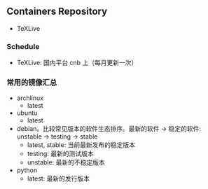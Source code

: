 ## Containers Repository

- TeXLive

### Schedule

- TeXLive: 国内平台 cnb 上（每月更新一次）

### 常用的镜像汇总

- archlinux
  - latest
- ubuntu
  - latest
- debian。比较常见版本的软件生态排序。最新的软件 -> 稳定的软件: unstable -> testing -> stable
  - latest, stable: 当前最新发布的稳定版本
  - testing: 最新的测试版本
  - unstable: 最新的不稳定版本
- python
  - latest: 最新的发行版本

